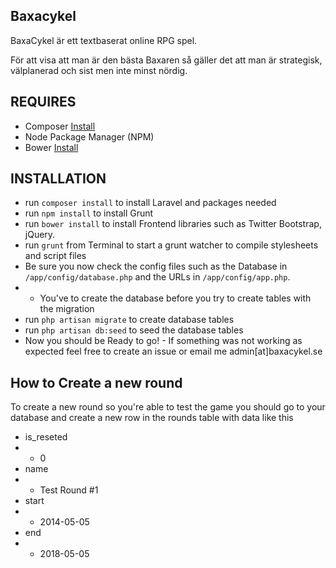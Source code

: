 ## Baxacykel

BaxaCykel är ett textbaserat online RPG spel.

För att visa att man är den bästa Baxaren så gäller det att man är strategisk, välplanerad och sist men inte minst nördig.

## REQUIRES
* Composer [Install](https://getcomposer.org/doc/00-intro.md)
* Node Package Manager (NPM)
* Bower [Install](http://bower.io/#install-bower)

## INSTALLATION
* run ``composer install`` to install Laravel and packages needed
* run ``npm install`` to install Grunt
* run ``bower install`` to install Frontend libraries such as Twitter Bootstrap, jQuery.
* run ``grunt`` from Terminal to start a grunt watcher to compile stylesheets and script files
* Be sure you now check the config files such as the Database in ``/app/config/database.php`` and the URLs in ``/app/config/app.php``.
* * You've to create the database before you try to create tables with the migration
* run ``php artisan migrate`` to create database tables
* run ``php artisan db:seed`` to seed the database tables
* Now you should be Ready to go! - If something was not working as expected feel free to create an issue or email me admin[at]baxacykel.se

## How to Create a new round

To create a new round so you're able to test the game you should go to your database and create a new row in the rounds table with data like this
* is_reseted
* * 0
* name
* * Test Round #1
* start
* * 2014-05-05
* end
* * 2018-05-05